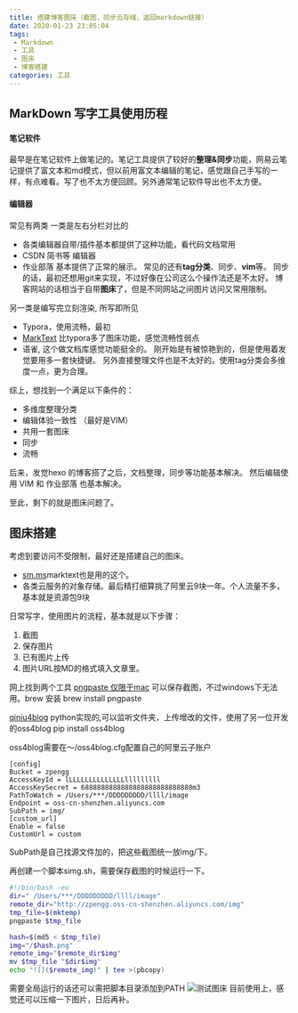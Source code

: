 ```yaml
---
title: 搭建博客图床（截图，同步云存储，返回markdown链接）
date: 2020-01-23 23:05:04
tags: 
 - Markdown
 - 工具
 - 图床
 - 博客搭建
categories: 工具
---
```

## MarkDown 写字工具使用历程
#### 笔记软件
最早是在笔记软件上做笔记的。笔记工具提供了较好的**整理&同步**功能，网易云笔记提供了富文本和md模式，但以前用富文本编辑的笔记，感觉跟自己手写的一样，有点难看。写了也不太方便回顾。另外通常笔记软件导出也不太方便。

#### 编辑器
常见有两类
一类是左右分栏对比的
 - 各类编辑器自带/插件基本都提供了这种功能，看代码文档常用
 - CSDN 简书等 编辑器
 - 作业部落 
基本提供了正常的展示。
常见的还有**tag分类**、同步、**vim**等。
同步的话，最初还想用git来实现，不过好像在公司这么个操作法还是不太好。
博客网站的话相当于自带**图床**了，但是不同网站之间图片访问又常用限制。

另一类是编写完立刻渲染, 所写即所见
 - Typora，使用流畅，最初
 - [MarkText](https://www.v2ex.com/t/464384) 比typora多了图床功能，感觉流畅性弱点
 - 语雀, 这个做文档库感觉功能挺全的。
刚开始是有被惊艳到的，但是使用着发觉要用多一套快捷键。
另外直接整理文件也是不太好的。使用tag分类会多维度一点，更为合理。

综上，想找到一个满足以下条件的：
 - 多维度整理分类
 - 编辑体验一致性 （最好是VIM）
 - 共用一套图床
 - 同步
 - 流畅
 
后来，发觉hexo 的博客搭了之后，文档整理，同步等功能基本解决。
然后编辑使用 VIM 和 作业部落 也基本解决。

至此，剩下的就是图床问题了。

## 图床搭建
考虑到要访问不受限制，最好还是搭建自己的图床。
 - [sm.ms](https://www.v2ex.com/t/182703)marktext也是用的这个。
 - 各类云服务的对象存储。最后精打细算挑了阿里云9块一年。个人流量不多，基本就是资源包9块

日常写字，使用图片的流程，基本就是以下步骤：
1. 截图
2. 保存图片
3. 已有图片上传
4. 图片URL按MD的格式填入文章里。

网上找到两个工具
[pngpaste 仅限于mac](https://github.com/jcsalterego/pngpaste)
可以保存截图，不过windows下无法用。brew 安装
brew install pngpaste

[qiniu4blog](https://github.com/wzyuliyang/qiniu4blog)
python实现的,可以监听文件夹，上传增改的文件，使用了另一位开发的oss4blog
pip install oss4blog

oss4blog需要在～/oss4blog.cfg配置自己的阿里云子账户
```
[config]
Bucket = zpengg
AccessKeyId = lLLLLLLLLLLLLLLlllllllll
AccessKeySecret = 6888888888888888888888888888m3
PathToWatch = /Users/***/DDDDDDDDD/llll/image
Endpoint = oss-cn-shenzhen.aliyuncs.com
SubPath = img/
[custom_url]
Enable = false
CustomUrl = custom
```
SubPath是自己找源文件加的，把这些截图统一放img/下。

再创建一个脚本simg.sh，需要保存截图的时候运行一下。
``` bash
#!/bin/bash -eu
dir=" /Users/***/DDDDDDDDD/llll/image"
remote_dir="http://zpengg.oss-cn-shenzhen.aliyuncs.com/img"
tmp_file=$(mktemp)
pngpaste $tmp_file

hash=$(md5 < $tmp_file)
img="/$hash.png"
remote_img="$remote_dir$img"
mv $tmp_file "$dir$img"
echo "![]($remote_img)" | tee >(pbcopy)
```
需要全局运行的话还可以需把脚本目录添加到PATH
![测试图床](http://zpengg.oss-cn-shenzhen.aliyuncs.com/img/cf34786ffef143ce3b8c3de4927b33b8.png)
目前使用上，感觉还可以压缩一下图片，日后再补。
